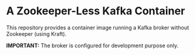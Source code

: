 # A Zookeeper-Less Kafka Container

This repository provides a container image running a Kafka broker without Zookeeper (using Kraft).

**IMPORTANT:** The broker is configured for development purpose only.

